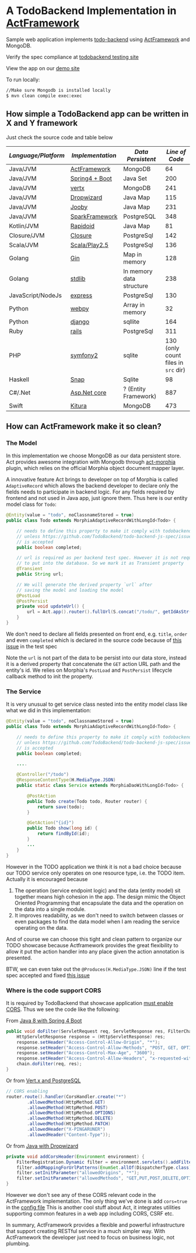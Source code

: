 # A TodoBackend Implementation in [ActFramework](http://actframework.org)

Sample web application implements [todo-backend](http://www.todobackend.com/) using [ActFramework](http://actframework.org) and MongoDB.

Verify the spec compliance at [todobackend testing site](http://www.todobackend.com/specs/index.html?http://todobackend.actframework.org/todo)

View the app on our [demo site](http://todobackend.actframework.org/)

To run locally:
```bash
//Make sure Mongodb is installed locally
$ mvn clean compile exec:exec
```
## How simple a TodoBackend app can be written in X and Y framework

Just check the source code and table below
 
| *Language/Platform* | *Implementation* | *Data Persistent* | *Line of Code* | 
| --------------------------- | --------- | ----------- | -------------- |
| Java/JVM | [ActFramework](https://github.com/greenlaw110/todomvc-act) | MongoDB | 64 |
| Java/JVM | [Spring4 + Boot](https://github.com/jcsantosbr/todo-backend-spring4-java8) | Java Set | 200  |
| Java/JVM | [vertx](https://github.com/VIthulan/todo-vertx) | MongoDB | 241 |
| Java/JVM | [Dropwizard](https://github.com/danielsiwiec/todo-backend-dropwizard) | Java Map | 115 |
| Java/JVM | [Jooby](https://github.com/jooby-project/todo-backend) | Java Map | 231 |
| Java/JVM | [SparkFramework](https://github.com/moredip/todobackend-spark) | PostgreSQL | 348 |
| Kotlin/JVM | [Rapidoid](https://github.com/selvakn/todobackend-kotlin-rapidoid) | Java Map | 81 |
| Closure/JVM | [Closure](https://github.com/akiellor/todo-backend-compojure) | PostgreSql | 142 |
| Scala/JVM | [Scala/Play2.5](https://github.com/jrglee/todo-play-scala-postgres) | PostgreSql | 136 |
| Golang | [Gin](https://github.com/savaki/todo-backend-gin) | Map in memory | 128 |
| Golang | [stdlib](https://github.com/mforman/todo-backend-golang) | In memory data structure | 238 |
| JavaScript/NodeJs | [express](https://github.com/dtao/todo-backend-express) | PostgreSql | 130 |
| Python | [webpy](https://github.com/moredip/todo-backend-py) | Array in memory | 32 |
| Python | [django](https://github.com/mihirk/todo-backend-django) | sqllite | 164 |
| Ruby | [rails](https://github.com/hammerdr/todo-backend-rails) | PostgreSql | 311 |
| PHP | [symfony2](https://github.com/oegnus/symfony2-todobackend) | sqlite | 130 (only count files in `src` dir) |
| Haskell | [Snap](https://github.com/jhedev/todobackend-haskell/blob/master/todobackend-snap) | Sqlite | 98 | 
| C#/.Net | [Asp.Net core](https://github.com/dstockhammer/todo-backend-aspnetcore) | ? (Entity Framework) |887 |
| Swift | [Kitura](https://github.com/IBM-Swift/todolist-mongodb) | MongoDB | 473 |

## How can ActFramework make it so clean?

### The Model

In this implementation we choose MongoDB as our data persistent store. Act provides awesome integration with 
Mongodb through [act-morphia](https://github.com/actframework/act-morphia) plugin, which relies on the official
Morphia object document mapper layer.

A innovative feature Act brings to developer on top of Morphia is called `AdaptiveRecord` which allows the 
backend developer to declare only the fields needs to participate in backend logic. For any fields required
 by frontend and not used in Java app, just ignore them. Thus here is our entity model class for `Todo`:
 
```java
@Entity(value = "todo", noClassnameStored = true)
public class Todo extends MorphiaAdaptiveRecordWithLongId<Todo> {

    // needs to define this property to make it comply with todobackend spec
    // unless https://github.com/TodoBackend/todo-backend-js-spec/issues/6
    // is accepted
    public boolean completed;

    // url is required as per backend test spec. However it is not required
    // to put into the database. So we mark it as Transient property
    @Transient
    public String url;

    // We will generate the derived property `url` after
    // saving the model and loading the model
    @PostLoad
    @PostPersist
    private void updateUrl() {
        url = Act.app().router().fullUrl(S.concat("/todo/", getIdAsStr()));
    }
}
```

We don't need to declare all fields presented on front end, e.g. `title`, `order` and even `completed`
which is declared in the source code because of [this issue](https://github.com/TodoBackend/todo-backend-js-spec/issues/6) 
in the test spec
 
Note the `url` is not part of the data to be persist into our data store, instead it is a derived 
property that concatenate the `GET` action URL path and the entity's id. We relies on Morphia's
`PostLoad` and `PostPersist` lifecycle callback method to init the property.

### The Service

It is very unusual to get service class nested into the entity model class like what we did in this
implementation:

```java
@Entity(value = "todo", noClassnameStored = true)
public class Todo extends MorphiaAdaptiveRecordWithLongId<Todo> {

    // needs to define this property to make it comply with todobackend spec
    // unless https://github.com/TodoBackend/todo-backend-js-spec/issues/6
    // is accepted
    public boolean completed;

    ....

    @Controller("/todo")
    @ResponseContentType(H.MediaType.JSON)
    public static class Service extends MorphiaDaoWithLongId<Todo> {

        @PostAction
        public Todo create(Todo todo, Router router) {
            return save(todo);
        }

        @GetAction("{id}")
        public Todo show(long id) {
            return findById(id);
        }
        ...
    }
}
```

However in the TODO application we think it is not a bad choice because our TODO service only operates on one 
resource type, i.e. the TODO item. Actually it is encouraged because

1. The operation (service endpoint logic) and the data (entity model) sit together means high cohesion in the app. 
The design mimic the Object Oriented Programming that encapsulate the data and the operation on the data into a
single module.
2. It improves readability, as we don't need to switch between classes or even packages to find the data model
when I am reading the service operating on the data.

And of course we can choose this tight and clean pattern to organize our TODO showcase because Actframework provides
the great flexibility to allow it put the action handler into any place given the action annotation is presented.

BTW, we can even take out the `@Produces(H.MediaType.JSON)` line if the test spec accepted and fixed 
[this issue](https://github.com/TodoBackend/todo-backend-js-spec/issues/5)

### Where is the code support CORS

It is required by TodoBackend that showcase application [must enable CORS](http://www.todobackend.com/contribute.html).
Thus we see the code like the following:

From [Java 8 with Spring 4 Boot](https://github.com/jcsantosbr/todo-backend-spring4-java8/blob/master/src/main/java/com/jcs/todomvc/SimpleCORSFilter.java)

```java
public void doFilter(ServletRequest req, ServletResponse res, FilterChain chain) throws IOException, ServletException {
    HttpServletResponse response = (HttpServletResponse) res;
    response.setHeader("Access-Control-Allow-Origin", "*");
    response.setHeader("Access-Control-Allow-Methods", "POST, GET, OPTIONS, DELETE, PATCH");
    response.setHeader("Access-Control-Max-Age", "3600");
    response.setHeader("Access-Control-Allow-Headers", "x-requested-with, origin, content-type, accept");
    chain.doFilter(req, res);
}
```

Or from [Vert.x and PostgreSQL](https://github.com/tirnak/vert.x-todo-backend-postgresql/blob/master/src/main/java/org/kirill/todo/ToDoApplication.java)

```java
// CORS enabling
router.route().handler(CorsHandler.create("*")
        .allowedMethod(HttpMethod.GET)
        .allowedMethod(HttpMethod.POST)
        .allowedMethod(HttpMethod.OPTIONS)
        .allowedMethod(HttpMethod.DELETE)
        .allowedMethod(HttpMethod.PATCH)
        .allowedHeader("X-PINGARUNER")
        .allowedHeader("Content-Type"));
```

Or from [Java with Dropwizard](https://github.com/danielsiwiec/todo-backend-dropwizard/blob/master/src/main/java/service/TodoApplication.java)

```java
private void addCorsHeader(Environment environment) {
    FilterRegistration.Dynamic filter = environment.servlets().addFilter("CORS", CrossOriginFilter.class);
    filter.addMappingForUrlPatterns(EnumSet.allOf(DispatcherType.class), true, "/*");
    filter.setInitParameter("allowedOrigins", "*");
    filter.setInitParameter("allowedMethods", "GET,PUT,POST,DELETE,OPTIONS,HEAD,PATCH");
}
```

However we don't see any of these CORS relevant code in the ActFramework implementation. The only thing we've done
is add `cors=true` in the 
[config file](https://github.com/greenlaw110/todomvc-act/blob/master/src/main/resources/conf/common/app.properties)
This is another cool stuff about Act, it integrates utilities supporting common features in a web app including CORS, 
CSRF etc.

In summary, ActFramework provides a flexible and powerful infrastructure that support creating RESTful service
in a much simpler way. With ActFramework the developer just need to focus on business logic, not plumbing.

